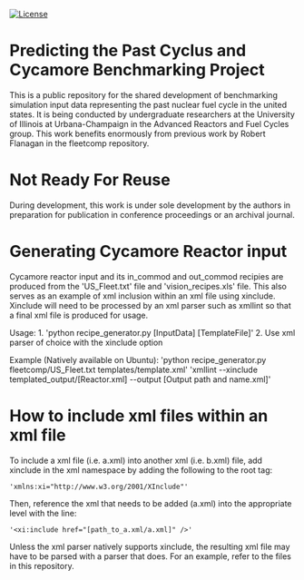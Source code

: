 [![License](https://img.shields.io/badge/License-BSD%203--Clause-blue.svg)](https://opensource.org/licenses/BSD-3-Clause)

Predicting the Past Cyclus and Cycamore Benchmarking Project
==============================================================

This is a public repository for the shared development of benchmarking
simulation input data representing the past nuclear fuel cycle in the united
states. It is being conducted by undergraduate researchers at the University of
Illinois at Urbana-Champaign in the Advanced Reactors and Fuel Cycles group.
This work benefits enormously from previous work by Robert Flanagan in the
fleetcomp repository.

Not Ready For Reuse
====================

During development, this work is under sole development by the authors in
preparation for publication in conference proceedings or an archival journal.

Generating Cycamore Reactor input
=================================

Cycamore reactor input and its in_commod and out_commod recipies are produced
from the 'US_Fleet.txt' file and 'vision_recipes.xls' file. This also serves
as an example of xml inclusion within an xml file using xinclude. Xinclude
will need to be processed by an xml parser such as xmllint so that a final xml
file is produced for usage.

Usage:
    1. 'python recipe_generator.py [InputData] [TemplateFile]'
    2. Use xml parser of choice with the xinclude option

Example (Natively available on Ubuntu):
    'python recipe_generator.py fleetcomp/US_Fleet.txt templates/template.xml'
    'xmllint --xinclude templated_output/[Reactor.xml] --output [Output path and name.xml]'

How to include xml files within an xml file
===========================================

To include a xml file (i.e. a.xml) into another xml (i.e. b.xml) file, add xinclude
in the xml namespace by adding the following to the root tag:

    'xmlns:xi="http://www.w3.org/2001/XInclude"'

Then, reference the xml that needs to be added (a.xml) into the appropriate level
with the line:

    '<xi:include href="[path_to_a.xml/a.xml]" />'

Unless the xml parser natively supports xinclude, the resulting xml file may have
to be parsed with a parser that does. For an example, refer to the files in this
repository.